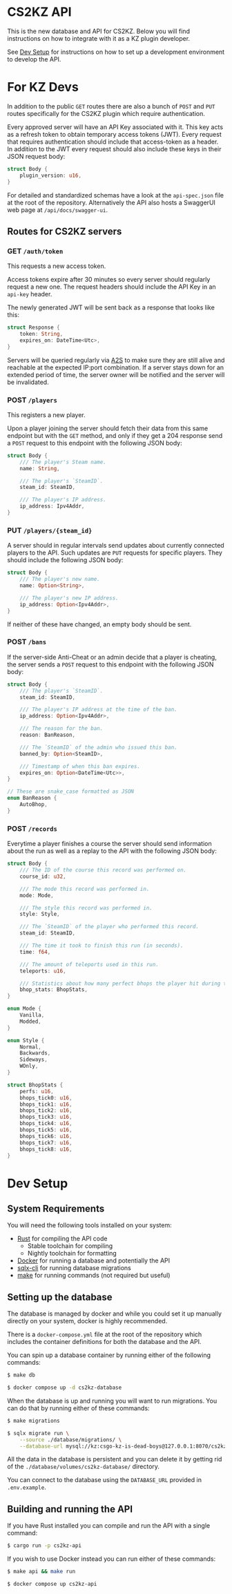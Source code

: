 # CS2KZ API

This is the new database and API for CS2KZ. Below you will find instructions on how to integrate
with it as a KZ plugin developer.

See [Dev Setup](#dev-setup) for instructions on how to set up a development environment to develop
the API.

# For KZ Devs

In addition to the public `GET` routes there are also a bunch of `POST` and `PUT` routes
specifically for the CS2KZ plugin which require authentication.

Every approved server will have an API Key associated with it.
This key acts as a refresh token to obtain temporary access tokens (JWT).
Every request that requires authentication should include that access-token as a header.
In addition to the JWT every request should also include these keys in their JSON request body:

```rust
struct Body {
    plugin_version: u16,
}
```

For detailed and standardized schemas have a look at the `api-spec.json` file at the root of the
repository. Alternatively the API also hosts a SwaggerUI web page at `/api/docs/swagger-ui`.

## Routes for CS2KZ servers

### GET `/auth/token`

This requests a new access token.

Access tokens expire after 30 minutes so every server should regularly request a new one.
The request headers should include the API Key in an `api-key` header.

The newly generated JWT will be sent back as a response that looks like this:

```rust
struct Response {
    token: String,
    expires_on: DateTime<Utc>,
}
```

Servers will be queried regularly via
[A2S](https://developer.valvesoftware.com/wiki/Server_queries#A2S_INFO) to make sure they are still
alive and reachable at the expected IP:port combination. If a server stays down for an extended
period of time, the server owner will be notified and the server will be invalidated.

### POST `/players`

This registers a new player.

Upon a player joining the server should fetch their data from this same endpoint but with the `GET`
method, and only if they get a 204 response send a `POST` request to this endpoint with the
following JSON body:

```rust
struct Body {
    /// The player's Steam name.
    name: String,

    /// The player's `SteamID`.
    steam_id: SteamID,

    /// The player's IP address.
    ip_address: Ipv4Addr,
}
```

### PUT `/players/{steam_id}`

A server should in regular intervals send updates about currently connected players to the API.
Such updates are `PUT` requests for specific players. They should include the following JSON body:

```rust
struct Body {
    /// The player's new name.
    name: Option<String>,

    /// The player's new IP address.
    ip_address: Option<Ipv4Addr>,
}
```

If neither of these have changed, an empty body should be sent.

### POST `/bans`

If the server-side Anti-Cheat or an admin decide that a player is cheating, the server sends
a `POST` request to this endpoint with the following JSON body:

```rust
struct Body {
    /// The player's `SteamID`.
    steam_id: SteamID,

    /// The player's IP address at the time of the ban.
    ip_address: Option<Ipv4Addr>,

    /// The reason for the ban.
    reason: BanReason,

    /// The `SteamID` of the admin who issued this ban.
    banned_by: Option<SteamID>,

    /// Timestamp of when this ban expires.
    expires_on: Option<DateTime<Utc>>,
}

// These are snake_case formatted as JSON
enum BanReason {
    AutoBhop,
}
```

### POST `/records`

Everytime a player finishes a course the server should send information about the run as well as
a replay to the API with the following JSON body:

```rust
struct Body {
    /// The ID of the course this record was performed on.
    course_id: u32,

    /// The mode this record was performed in.
    mode: Mode,

    /// The style this record was performed in.
    style: Style,

    /// The `SteamID` of the player who performed this record.
    steam_id: SteamID,

    /// The time it took to finish this run (in seconds).
    time: f64,

    /// The amount of teleports used in this run.
    teleports: u16,

    /// Statistics about how many perfect bhops the player hit during the run.
    bhop_stats: BhopStats,
}

enum Mode {
    Vanilla,
    Modded,
}

enum Style {
    Normal,
    Backwards,
    Sideways,
    WOnly,
}

struct BhopStats {
    perfs: u16,
    bhops_tick0: u16,
    bhops_tick1: u16,
    bhops_tick2: u16,
    bhops_tick3: u16,
    bhops_tick4: u16,
    bhops_tick5: u16,
    bhops_tick6: u16,
    bhops_tick7: u16,
    bhops_tick8: u16,
}
```

# Dev Setup

## System Requirements

You will need the following tools installed on your system:

- [Rust](https://rust-lang.org/) for compiling the API code
  - Stable toolchain for compiling
  - Nightly toolchain for formatting
- [Docker](https://www.docker.com/) for running a database and potentially the API
- [sqlx-cli](https://github.com/launchbadge/sqlx/tree/main/sqlx-cli) for running database migrations
- [make](https://www.gnu.org/software/make/) for running commands (not required but useful)

## Setting up the database

The database is managed by docker and while you could set it up manually directly on your system,
docker is highly recommended.

There is a `docker-compose.yml` file at the root of the repository which includes the container
definitions for both the database and the API.

You can spin up a database container by running either of the following commands:

```sh
$ make db
```

```sh
$ docker compose up -d cs2kz-database
```

When the database is up and running you will want to run migrations. You can do that by running
either of these commands:

```sh
$ make migrations
```

```sh
$ sqlx migrate run \
	--source ./database/migrations/ \
	--database-url mysql://kz:csgo-kz-is-dead-boys@127.0.0.1:8070/cs2kz-api
```

All the data in the database is persistent and you can delete it by getting rid of the
`./database/volumes/cs2kz-database/` directory.

You can connect to the database using the `DATABASE_URL` provided in `.env.example`.

## Building and running the API

If you have Rust installed you can compile and run the API with a single command:

```sh
$ cargo run -p cs2kz-api
```

If you wish to use Docker instead you can run either of these commands:

```sh
$ make api && make run
```

```sh
$ docker compose up cs2kz-api
```

